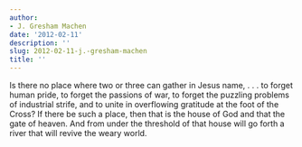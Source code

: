 ```yaml
---
author:
- J. Gresham Machen
date: '2012-02-11'
description: ''
slug: 2012-02-11-j.-gresham-machen
title: ''
---
```

Is there no place where two or three can gather in Jesus name, . . . to forget human pride, to forget the passions of war, to forget the puzzling problems of industrial strife, and to unite in overflowing gratitude at the foot of the Cross? If there be such a place, then that is the house of God and that the gate of heaven. And from under the threshold of that house will go forth a river that will revive the weary world.



